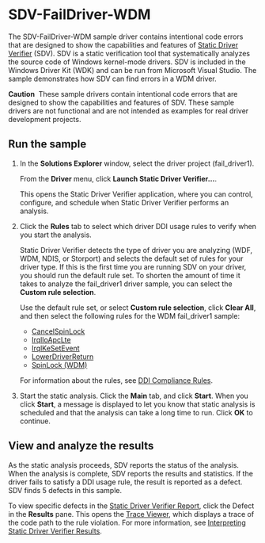 SDV-FailDriver-WDM
==================

The SDV-FailDriver-WDM sample driver contains intentional code errors that are designed to show the capabilities and features of [Static Driver Verifier](http://msdn.microsoft.com/en-us/library/windows/hardware/ff552808) (SDV). SDV is a static verification tool that systematically analyzes the source code of Windows kernel-mode drivers. SDV is included in the Windows Driver Kit (WDK) and can be run from Microsoft Visual Studio. The sample demonstrates how SDV can find errors in a WDM driver.

**Caution**  These sample drivers contain intentional code errors that are designed to show the capabilities and features of SDV. These sample drivers are not functional and are not intended as examples for real driver development projects.

Run the sample
--------------

1.  In the **Solutions Explorer** window, select the driver project (fail\_driver1).

    From the **Driver** menu, click **Launch Static Driver Verifier…**.

    This opens the Static Driver Verifier application, where you can control, configure, and schedule when Static Driver Verifier performs an analysis.

2.  Click the **Rules** tab to select which driver DDI usage rules to verify when you start the analysis.

    Static Driver Verifier detects the type of driver you are analyzing (WDF, WDM, NDIS, or Storport) and selects the default set of rules for your driver type. If this is the first time you are running SDV on your driver, you should run the default rule set. To shorten the amount of time it takes to analyze the fail\_driver1 driver sample, you can select the **Custom rule selection**.

    Use the default rule set, or select **Custom rule selection**, click **Clear All**, and then select the following rules for the WDM fail\_driver1 sample:

    -   [CancelSpinLock](http://msdn.microsoft.com/en-us/library/windows/hardware/ff542478)
    -   [IrqlIoApcLte](http://msdn.microsoft.com/en-us/library/windows/hardware/ff547759)
    -   [IrqlKeSetEvent](http://msdn.microsoft.com/en-us/library/windows/hardware/ff547835)
    -   [LowerDriverReturn](http://msdn.microsoft.com/en-us/library/windows/hardware/ff548273)
    -   [SpinLock (WDM)](http://msdn.microsoft.com/en-us/library/windows/hardware/ff551861)

    For information about the rules, see [DDI Compliance Rules](http://msdn.microsoft.com/en-us/library/windows/hardware/ff552840).

3.  Start the static analysis. Click the **Main** tab, and click **Start**. When you click **Start**, a message is displayed to let you know that static analysis is scheduled and that the analysis can take a long time to run. Click **OK** to continue.

View and analyze the results
----------------------------

As the static analysis proceeds, SDV reports the status of the analysis. When the analysis is complete, SDV reports the results and statistics. If the driver fails to satisfy a DDI usage rule, the result is reported as a defect. SDV finds 5 defects in this sample.

To view specific defects in the [Static Driver Verifier Report](http://msdn.microsoft.com/en-us/library/windows/hardware/ff552834), click the Defect in the **Results** pane. This opens the [Trace Viewer](http://msdn.microsoft.com/en-us/library/windows/hardware/ff544659), which displays a trace of the code path to the rule violation. For more information, see [Interpreting Static Driver Verifier Results](http://msdn.microsoft.com/en-us/library/windows/hardware/ff547228).

